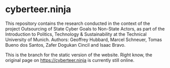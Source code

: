 # cyberteer.ninja
This repository contains the research conducted in the context of the project Outsourcing of State Cyber Goals to Non-State Actors, as part of the Introduction to Politics, Technology &amp; Sustainability at the Technical University of Munich. Authors: Geoffrey Hubbard, Marcel Schneuer, Tomas Bueno dos Santos, Zafer Dogukan Cincil and Isaac Bravo.

This is the branch for the static version of the website. Right know, the original page on https://cyberteer.ninja is currently still online. 
